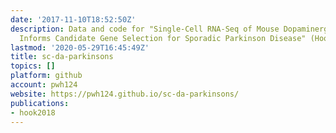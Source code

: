 ```yaml
---
date: '2017-11-10T18:52:50Z'
description: Data and code for "Single-Cell RNA-Seq of Mouse Dopaminergic Neurons
  Informs Candidate Gene Selection for Sporadic Parkinson Disease" (Hook, 2018)
lastmod: '2020-05-29T16:45:49Z'
title: sc-da-parkinsons
topics: []
platform: github
account: pwh124
website: https://pwh124.github.io/sc-da-parkinsons/
publications:
- hook2018
---
```


